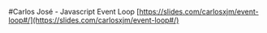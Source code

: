 #Carlos José - Javascript Event Loop
[https://slides.com/carlosxjm/event-loop#/](https://slides.com/carlosxjm/event-loop#/)
